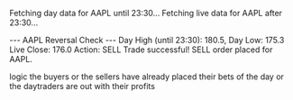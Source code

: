 Fetching day data for AAPL until 23:30...
Fetching live data for AAPL after 23:30...

--- AAPL Reversal Check ---
Day High (until 23:30): 180.5, Day Low: 175.3
Live Close: 176.0
Action: SELL
Trade successful! SELL order placed for AAPL.

logic the buyers or the sellers have already placed their bets of the day or the daytraders are out with their profits 
